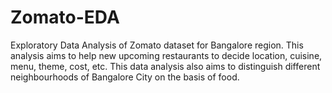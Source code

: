 # Zomato-EDA
Exploratory Data Analysis of Zomato dataset for Bangalore region. This analysis aims to help new upcoming restaurants to decide location, cuisine, menu, theme, cost, etc. This data analysis also aims to distinguish different neighbourhoods of Bangalore City on the basis of food.
